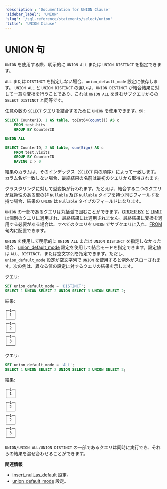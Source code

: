 ```yaml
---
'description': 'Documentation for UNION Clause'
'sidebar_label': 'UNION'
'slug': '/sql-reference/statements/select/union'
'title': 'UNION Clause'
---
```





# UNION 句

`UNION` を使用する際、明示的に `UNION ALL` または `UNION DISTINCT` を指定できます。

`ALL` または `DISTINCT` を指定しない場合、`union_default_mode` 設定に依存します。 `UNION ALL` と `UNION DISTINCT` の違いは、`UNION DISTINCT` が結合結果に対して一意な変換を行うことであり、これは `UNION ALL` を含むサブクエリからの `SELECT DISTINCT` と同等です。

任意の数の `SELECT` クエリを結合するために `UNION` を使用できます。例:

```sql
SELECT CounterID, 1 AS table, toInt64(count()) AS c
    FROM test.hits
    GROUP BY CounterID

UNION ALL

SELECT CounterID, 2 AS table, sum(Sign) AS c
    FROM test.visits
    GROUP BY CounterID
    HAVING c > 0
```

結果のカラムは、そのインデックス（`SELECT` 内の順序）によって一致します。カラム名が一致しない場合、最終結果の名前は最初のクエリから取得されます。

クラスタリングに対して型変換が行われます。たとえば、結合する二つのクエリが互換性のある型の非 `Nullable` 及び `Nullable` タイプを持つ同じフィールドを持つ場合、結果の `UNION` は `Nullable` タイプのフィールドになります。

`UNION` の一部であるクエリは丸括弧で囲むことができます。[ORDER BY](../../../sql-reference/statements/select/order-by.md) と [LIMIT](../../../sql-reference/statements/select/limit.md) は個別のクエリに適用され、最終結果には適用されません。最終結果に変換を適用する必要がある場合は、すべてのクエリを `UNION` でサブクエリに入れ、[FROM](../../../sql-reference/statements/select/from.md) 句内に配置できます。

`UNION` を使用して明示的に `UNION ALL` または `UNION DISTINCT` を指定しなかった場合、[union_default_mode](/operations/settings/settings#union_default_mode) 設定を使用して結合モードを指定できます。設定値は `ALL`、`DISTINCT`、または空文字列を指定できます。ただし、`union_default_mode` 設定が空文字列で `UNION` を使用すると例外がスローされます。次の例は、異なる値の設定に対するクエリの結果を示します。

クエリ:

```sql
SET union_default_mode = 'DISTINCT';
SELECT 1 UNION SELECT 2 UNION SELECT 3 UNION SELECT 2;
```

結果:

```text
┌─1─┐
│ 1 │
└───┘
┌─1─┐
│ 2 │
└───┘
┌─1─┐
│ 3 │
└───┘
```

クエリ:

```sql
SET union_default_mode = 'ALL';
SELECT 1 UNION SELECT 2 UNION SELECT 3 UNION SELECT 2;
```

結果:

```text
┌─1─┐
│ 1 │
└───┘
┌─1─┐
│ 2 │
└───┘
┌─1─┐
│ 2 │
└───┘
┌─1─┐
│ 3 │
└───┘
```

`UNION/UNION ALL/UNION DISTINCT` の一部であるクエリは同時に実行でき、それらの結果を混ぜ合わせることができます。

**関連情報**

- [insert_null_as_default](../../../operations/settings/settings.md#insert_null_as_default) 設定。
- [union_default_mode](/operations/settings/settings#union_default_mode) 設定。
